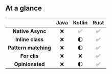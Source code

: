 ## At a glance

||Java|Kotlin|Rust|
|:-------:|:-------:|:------:|:--------:|
|**Native Async**|❌|✅|✅|
|**Inline class**|❌|🌓|✅|
|**Pattern matching**|❌|🌓|✅|
|**For clis**|❌|❌|✅|
|**Opinionated**|❌|🌓|✅|